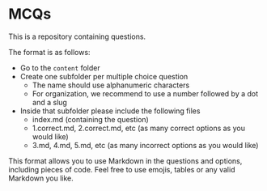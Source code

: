 # MCQs

This is a repository containing questions.

The format is as follows:

- Go to the `content` folder
- Create one subfolder per multiple choice question
	- The name should use alphanumeric characters
	- For organization, we recommend to use a number followed by a dot and a slug
- Inside that subfolder please include the following files
	- index.md (containing the question)
	- 1.correct.md, 2.correct.md, etc (as many correct options as you would like)
	- 3.md, 4.md, 5.md, etc (as many incorrect options as you would like)

This format allows you to use Markdown in the questions and options, including pieces of code. Feel free to use emojis, tables or any valid Markdown you like.

